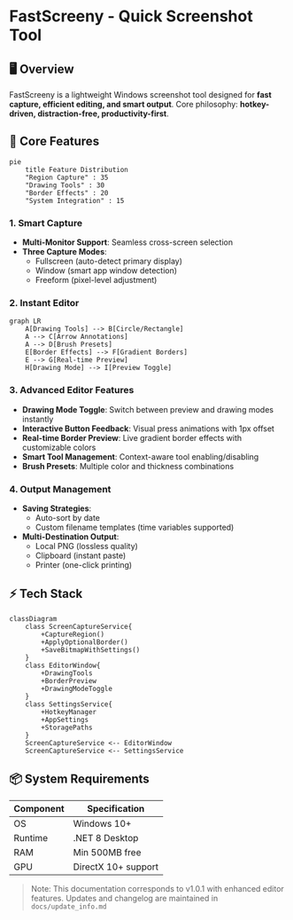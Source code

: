 # FastScreeny - Quick Screenshot Tool

## 🖥️ Overview
FastScreeny is a lightweight Windows screenshot tool designed for **fast capture, efficient editing, and smart output**. Core philosophy: **hotkey-driven, distraction-free, productivity-first**.

## 🌟 Core Features
```mermaid
pie
    title Feature Distribution
    "Region Capture" : 35
    "Drawing Tools" : 30
    "Border Effects" : 20
    "System Integration" : 15
```

### 1. Smart Capture
- **Multi-Monitor Support**: Seamless cross-screen selection
- **Three Capture Modes**:
  - Fullscreen (auto-detect primary display)
  - Window (smart app window detection)
  - Freeform (pixel-level adjustment)

### 2. Instant Editor
```mermaid
graph LR
    A[Drawing Tools] --> B[Circle/Rectangle]
    A --> C[Arrow Annotations]
    A --> D[Brush Presets]
    E[Border Effects] --> F[Gradient Borders]
    E --> G[Real-time Preview]
    H[Drawing Mode] --> I[Preview Toggle]
```

### 3. Advanced Editor Features
- **Drawing Mode Toggle**: Switch between preview and drawing modes instantly
- **Interactive Button Feedback**: Visual press animations with 1px offset
- **Real-time Border Preview**: Live gradient border effects with customizable colors
- **Smart Tool Management**: Context-aware tool enabling/disabling
- **Brush Presets**: Multiple color and thickness combinations

### 4. Output Management
- **Saving Strategies**:
  - Auto-sort by date
  - Custom filename templates (time variables supported)
- **Multi-Destination Output**:
  - Local PNG (lossless quality)
  - Clipboard (instant paste)
  - Printer (one-click printing)

## ⚡ Tech Stack
```mermaid
classDiagram
    class ScreenCaptureService{
        +CaptureRegion()
        +ApplyOptionalBorder()
        +SaveBitmapWithSettings()
    }
    class EditorWindow{
        +DrawingTools
        +BorderPreview
        +DrawingModeToggle
    }
    class SettingsService{
        +HotkeyManager
        +AppSettings
        +StoragePaths
    }
    ScreenCaptureService <-- EditorWindow
    ScreenCaptureService <-- SettingsService
```

## 📦 System Requirements
| Component | Specification |
|-----------|---------------|
| OS | Windows 10+ |
| Runtime | .NET 8 Desktop |
| RAM | Min 500MB free |
| GPU | DirectX 10+ support |

> Note: This documentation corresponds to v1.0.1 with enhanced editor features. Updates and changelog are maintained in `docs/update_info.md`